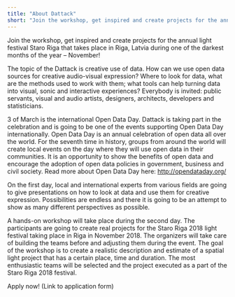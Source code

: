 ```yaml
---
title: "About Dattack"
short: "Join the workshop, get inspired and create projects for the annual light festival Staro Riga that takes place in Riga, Latvia during one of the darkest months of the year – November!"
---
```


Join the workshop, get inspired and create projects for the annual light festival Staro Riga that takes place in Riga, Latvia during one of the darkest months of the year – November!

The topic of the Dattack is creative use of data. How can we use open data sources for creative audio-visual expression? Where to look for data, what are the methods used to work with them; what tools can help turning data into visual, sonic and interactive experiences? Everybody is invited: public servants, visual and audio artists, designers, architects, developers and statisticians. 

3 of March is the international Open Data Day. Dattack is taking part in the celebration and is going to be one of the events supporting Open Data Day internationally. Open Data Day is an annual celebration of open data all over the world. For the seventh time in history, groups from around the world will create local events on the day where they will use open data in their communities. It is an opportunity to show the benefits of open data and encourage the adoption of open data policies in government, business and civil society. Read more about Open Data Day here: http://opendataday.org/

On the first day, local and international experts from various fields are going to give presentations on how to look at data and use them for creative expression. Possibilities are endless and there it is going to be an attempt to show as many different perspectives as possible.

A hands-on workshop will take place during the second day. The participants are going to create real projects for the Staro Riga 2018 light festival taking place in Riga in November 2018. The organizers will take care of building the teams before and adjusting them during the event. The goal of the workshop is to create a realistic description and estimate of a spatial light project that has a certain place, time and duration. The most enthusiastic teams will be selected and the project executed as a part of the Staro Riga 2018 festival.

Apply now! 
(Link to application form)

